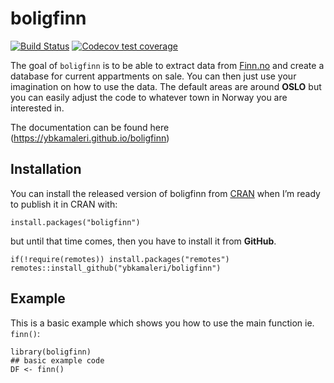 <!-- README.md is generated from README.Rmd. Please edit that file -->

boligfinn
=========

<!-- badges: start -->

[![Build
Status](https://travis-ci.org/ybkamaleri/boligfinn.svg?branch=master)](https://travis-ci.org/ybkamaleri/boligfinn)
[![Codecov test
coverage](https://codecov.io/gh/ybkamaleri/boligfinn/branch/master/graph/badge.svg)](https://codecov.io/gh/ybkamaleri/boligfinn?branch=master)
<!-- badges: end -->

The goal of `boligfinn` is to be able to extract data from
[Finn.no](https://www.finn.no/) and create a database for current
appartments on sale. You can then just use your imagination on how to
use the data. The default areas are around **OSLO** but you can easily
adjust the code to whatever town in Norway you are interested in.

The documentation can be found here
(<a href="https://ybkamaleri.github.io/boligfinn" class="uri">https://ybkamaleri.github.io/boligfinn</a>)

Installation
------------

You can install the released version of boligfinn from
[CRAN](https://CRAN.R-project.org) when I’m ready to publish it in CRAN
with:

    install.packages("boligfinn")

but until that time comes, then you have to install it from **GitHub**.

    if(!require(remotes)) install.packages("remotes")
    remotes::install_github("ybkamaleri/boligfinn")

Example
-------

This is a basic example which shows you how to use the main function ie.
`finn()`:

    library(boligfinn)
    ## basic example code
    DF <- finn()
